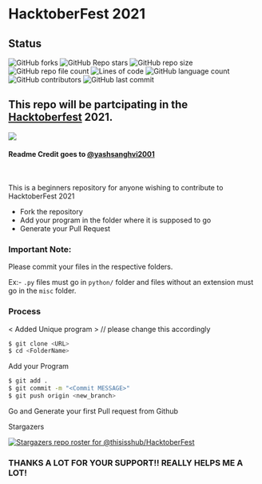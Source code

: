 # HacktoberFest 2021

## Status
![GitHub forks](https://img.shields.io/github/forks/thisisshub/HacktoberFest?label=Fork&style=flat-square)
![GitHub Repo stars](https://img.shields.io/github/stars/thisisshub/HacktoberFest?style=flat-square)
![GitHub repo size](https://img.shields.io/github/repo-size/thisisshub/Hacktoberfest?style=flat-square)
![GitHub repo file count](https://img.shields.io/github/directory-file-count/thisisshub/HacktoberFest?style=flat-square)
![Lines of code](https://img.shields.io/tokei/lines/github/thisisshub/HacktoberFest?style=flat-square)
![GitHub language count](https://img.shields.io/github/languages/count/thisisshub/HacktoberFest?style=flat-square)
![GitHub contributors](https://img.shields.io/github/contributors/thisisshub/HacktoberFest?style=flat-square)
![GitHub last commit](https://img.shields.io/github/last-commit/thisisshub/HacktoberFest?style=flat-square)


## This repo will be partcipating in the [Hacktoberfest](https://hacktoberfest.digitalocean.com/) 2021.

![](https://hacktoberfest.digitalocean.com/_nuxt/img/logo-hacktoberfest-full.f42e3b1.svg)

<h4>Readme Credit goes to <a href="https://github.com/yashsanghvi2001">@yashsanghvi2001</a> </h3>
  <br>


This is a beginners repository for anyone wishing to contribute to HacktoberFest 2021

  - Fork the repository
  - Add your program in the folder where it is supposed to go
  - Generate your Pull Request


### Important Note:
Please commit your files in the respective folders. 

Ex:- `.py` files must go in `python/` folder and files without an extension must go in the `misc` folder.

### Process
< Added Unique program >  // please change this accordingly

```sh
$ git clone <URL>
$ cd <FolderName>
```

Add your Program

```sh
$ git add .
$ git commit -m "<Commit MESSAGE>"
$ git push origin <new_branch>
```
Go and Generate your first Pull request from Github

Stargazers

[![Stargazers repo roster for @thisisshub/HacktoberFest](https://reporoster.com/stars/dark/thisisshub/HacktoberFest)](https://github.com/thisisshub/Hacktoberfest/stargazers)


### THANKS A LOT FOR YOUR SUPPORT!! REALLY HELPS ME A LOT!
